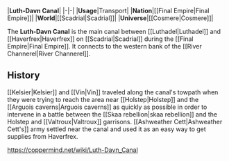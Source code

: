 |**Luth-Davn Canal**|
|-|-|
|**Usage**|Transport|
|**Nation**|[[Final Empire\|Final Empire]]|
|**World**|[[Scadrial\|Scadrial]]|
|**Universe**|[[Cosmere\|Cosmere]]|

The **Luth-Davn Canal** is the main canal between [[Luthadel\|Luthadel]] and [[Haverfrex\|Haverfrex]] on [[Scadrial\|Scadrial]] during the [[Final Empire\|Final Empire]]. It connects to the western bank of the [[River Channerel\|River Channerel]].

## History
[[Kelsier\|Kelsier]] and [[Vin\|Vin]] traveled along the canal's towpath when they were trying to reach the area near [[Holstep\|Holstep]] and the [[Arguois caverns\|Arguois caverns]] as quickly as possible in order to intervene in a battle between the [[Skaa rebellion\|skaa rebellion]] and the Holstep and [[Valtroux\|Valtroux]] garrisons.
[[Ashweather Cett\|Ashweather Cett's]] army settled near the canal and used it as an easy way to get supplies from Haverfrex.



https://coppermind.net/wiki/Luth-Davn_Canal